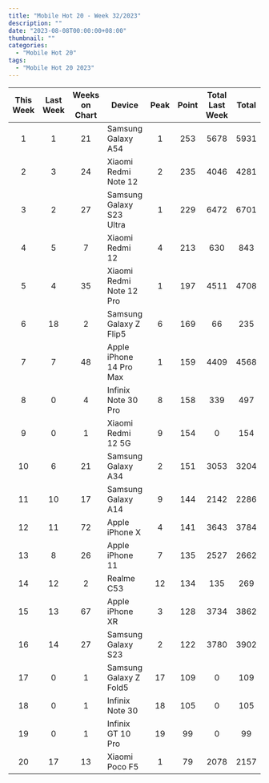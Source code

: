 ```yaml
---
title: "Mobile Hot 20 - Week 32/2023"
description: ""
date: "2023-08-08T00:00:00+08:00"
thumbnail: ""
categories:
  - "Mobile Hot 20"
tags:
  - "Mobile Hot 20 2023"
---
```

<!--more-->
|This Week|Last Week|Weeks on Chart|Device|Peak|Point|Total Last Week|Total|
|:---:|:---:|:---:|---|:---:|:---:|:---:|:---:|
|1|1|21|Samsung Galaxy A54|1|253|5678|5931|
|2|3|24|Xiaomi Redmi Note 12|2|235|4046|4281|
|3|2|27|Samsung Galaxy S23 Ultra|1|229|6472|6701|
|4|5|7|Xiaomi Redmi 12|4|213|630|843|
|5|4|35|Xiaomi Redmi Note 12 Pro|1|197|4511|4708|
|6|18|2|Samsung Galaxy Z Flip5|6|169|66|235|
|7|7|48|Apple iPhone 14 Pro Max|1|159|4409|4568|
|8|0|4|Infinix Note 30 Pro|8|158|339|497|
|9|0|1|Xiaomi Redmi 12 5G|9|154|0|154|
|10|6|21|Samsung Galaxy A34|2|151|3053|3204|
|11|10|17|Samsung Galaxy A14|9|144|2142|2286|
|12|11|72|Apple iPhone X|4|141|3643|3784|
|13|8|26|Apple iPhone 11|7|135|2527|2662|
|14|12|2|Realme C53|12|134|135|269|
|15|13|67|Apple iPhone XR|3|128|3734|3862|
|16|14|27|Samsung Galaxy S23|2|122|3780|3902|
|17|0|1|Samsung Galaxy Z Fold5|17|109|0|109|
|18|0|1|Infinix Note 30|18|105|0|105|
|19|0|1|Infinix GT 10 Pro|19|99|0|99|
|20|17|13|Xiaomi Poco F5|1|79|2078|2157|
